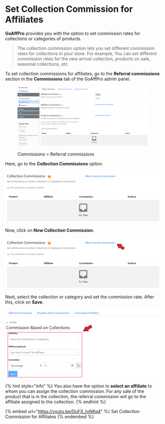 # Set Collection Commission for Affiliates

**GoAffPro** provides you with the option to set commission rates for collections or categories of products.

> The collection commission option lets you set different commission rates for collections in your store. For example, You can set different commission rates for the new arrival collection, products on sale, seasonal collections, etc.

To set collection commissions for affiliates, go to the **Referral commissions** section in the **Commissions** tab of the GoAffPro admin panel.&#x20;

<figure><img src="../.gitbook/assets/image (209).png" alt=""><figcaption><p>Commissions > Referral commissions</p></figcaption></figure>

Here, go to the **Collection Commissions** option.&#x20;

![Collection Commissions](<../.gitbook/assets/Annotation 2019-12-20 093541.png>)

Now, click on **New Collection Commission**.

![Click on New Collection Commission](<../.gitbook/assets/Annotation 2019-12-20 093541 (1).png>)

Next, select the collection or category and set the commission rate. After this, click on **Save**.

![Select the collection and set the commission rate](<../.gitbook/assets/Annotation 2019-12-20 093818.png>)

{% hint style="info" %}
You also have the option to **select an affiliate** to whom you can assign the collection commission. For any sale of the product that is in the collection, the referral commission will go to the affiliate assigned to the collection.&#x20;
{% endhint %}

{% embed url="https://youtu.be/DuFX_tvNKq4" %}
Set Collection Commission for Affiliates
{% endembed %}
